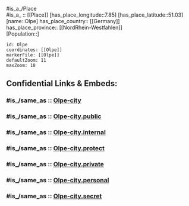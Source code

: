 ﻿---
confidential: public
isDeleted: false
location:
- 51.03
- 7.85
mapmarker: city
mapzoom:
- 7
- 12
SpocWebEntityId: 33104
tags:
- geo/City
type: City
---

#is_a_/Place  
#is_a_ :: [[Place]] 
[has_place_longitude::7.85] 
[has_place_latitude::51.03] 
[name::Olpe] 
has_place_country:: [[Germany]]  
has_place_province:: [[NordRhein-Westfahlen]]  
[Population::] 



```leaflet
id: Olpe
coordinates: [[Olpe]] 
markerFile: [[Olpe]] 
defaultZoom: 11 
maxZoom: 18
```


## Confidential Links & Embeds: 

### #is_/same_as :: [Olpe-city](/_Standards/Earth/Continent/Europe/Europe~Central/Germany/Germany~West/Nordrhein-Westfalen/counties~NW/Olpe/cities~Olpe/Olpe-city.md) 

### #is_/same_as :: [Olpe-city.public](/_public/Earth/Continent/Europe/Europe~Central/Germany/Germany~West/Nordrhein-Westfalen/counties~NW/Olpe/cities~Olpe/Olpe-city.public.md) 

### #is_/same_as :: [Olpe-city.internal](/_internal/Earth/Continent/Europe/Europe~Central/Germany/Germany~West/Nordrhein-Westfalen/counties~NW/Olpe/cities~Olpe/Olpe-city.internal.md) 

### #is_/same_as :: [Olpe-city.protect](/_protect/Earth/Continent/Europe/Europe~Central/Germany/Germany~West/Nordrhein-Westfalen/counties~NW/Olpe/cities~Olpe/Olpe-city.protect.md) 

### #is_/same_as :: [Olpe-city.private](/_private/Earth/Continent/Europe/Europe~Central/Germany/Germany~West/Nordrhein-Westfalen/counties~NW/Olpe/cities~Olpe/Olpe-city.private.md) 

### #is_/same_as :: [Olpe-city.personal](/_personal/Earth/Continent/Europe/Europe~Central/Germany/Germany~West/Nordrhein-Westfalen/counties~NW/Olpe/cities~Olpe/Olpe-city.personal.md) 

### #is_/same_as :: [Olpe-city.secret](/_secret/Earth/Continent/Europe/Europe~Central/Germany/Germany~West/Nordrhein-Westfalen/counties~NW/Olpe/cities~Olpe/Olpe-city.secret.md)

